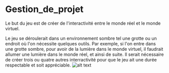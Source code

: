 # Gestion_de_projet


Le but du jeu est de créer de l'interactivité entre le monde réel et le monde virtuel.

Le jeu se déroulerait dans un environnement sombre tel une grotte ou un endroit où l'on nécessite quelques outils.
Par exemple, si l'on entre dans une grotte sombre, pour avoir de la lumière dans le monde virtuel, il faudrait allumer une lumière dans le monde réel, et ainsi de suite.
Il serait nécessaire de créer trois ou quatre autres interractivité pour que le jeu ait une durée respectable et soit appréciable.
![alt text](Urbex-visite-d-une-grotte-secrete-ornee-de-dessins-et-de-sculptures-de-400-ans-par-Stefaan-Beernaert-27.jpg)
